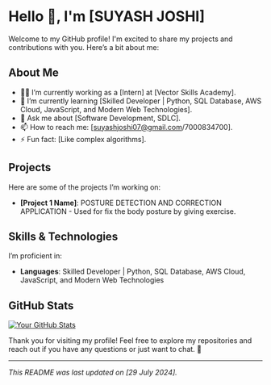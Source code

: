 # Hello 👋, I'm [SUYASH JOSHI] 

Welcome to my GitHub profile! I'm excited to share my projects and contributions with you. Here’s a bit about me:

## About Me

- 👨‍💻 I’m currently working as a [Intern] at [Vector Skills Academy].
- 🌱 I’m currently learning [Skilled Developer | Python, SQL Database, AWS Cloud, JavaScript, and Modern Web Technologies].
- 💬 Ask me about [Software Development, SDLC].
- 📫 How to reach me: [suyashjoshi07@gmail.com/7000834700].
- ⚡ Fun fact: [Like complex algorithms].

## Projects

Here are some of the projects I’m working on:

- **[Project 1 Name]**: POSTURE DETECTION AND CORRECTION APPLICATION - Used for fix the body posture by giving exercise.

## Skills & Technologies

I’m proficient in:

- **Languages**: Skilled Developer | Python, SQL Database, AWS Cloud, JavaScript, and Modern Web Technologies


## GitHub Stats

[![Your GitHub Stats](https://github-readme-stats.vercel.app/api?username=your-github-username&show_icons=true&count_private=true&hide=prs)](https://github.com/Suyash-1234)



Thank you for visiting my profile! Feel free to explore my repositories and reach out if you have any questions or just want to chat. 🚀

---

*This README was last updated on [29 July 2024].*
